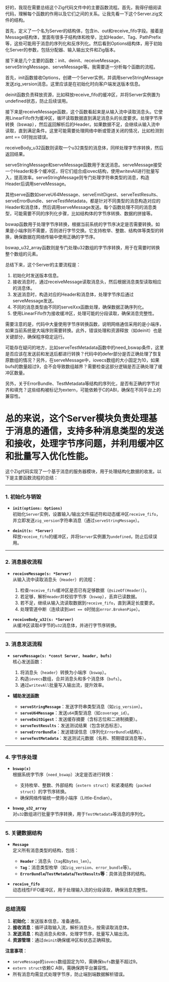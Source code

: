 好的，我现在需要总结这个Zig代码文件中的主要函数流程。首先，我得仔细阅读代码，理解每个函数的作用以及它们之间的关系。让我先看一下这个Server.zig文件的结构。

首先，定义了一个名为Server的结构体，包含in、out和receive_fifo字段。接着是Message结构体，里面有很多子结构体和枚举，比如Header、Tag、PathPrefix等，这些可能用于消息的序列化和反序列化。然后看到Options结构体，用于初始化Server的参数，包括分配器、输入输出文件和Zig版本。

接下来是几个主要的函数：init、deinit、receiveMessage、serveStringMessage、serveMessage等。我需要逐一分析每个函数的流程。

首先，init函数接收Options，创建一个Server实例，并调用serveStringMessage发送zig_version消息。这里应该是在初始化时向客户端发送版本信息。

deinit函数负责释放资源，比如释放receive_fifo的缓冲区，并将Server实例置为undefined状态，防止后续误用。

接下来是receiveMessage函数，这个函数看起来是从输入流中读取消息头。它使用LinearFifo作为缓冲区，循环读取数据直到满足消息头的长度要求。处理字节序转换（bswap），然后返回解析后的Header。如果数据不足，会继续从输入流中读取，直到满足条件。这里可能需要处理网络中断或管道关闭的情况，比如检测到amt == 0时抛出错误。

receiveBody_u32函数则读取一个u32类型的消息体，同样处理字节序转换，然后返回结果。

serveStringMessage和serveMessage函数用于发送消息。serveMessage接受一个Header和多个缓冲区，将它们组合成iovec结构，使用writevAll进行批量写入，提高效率。serveStringMessage则专门处理字符串类型的消息，构造Header后调用serveMessage。

其他serve函数如serveU64Message、serveEmitDigest、serveTestResults、serveErrorBundle、serveTestMetadata，都是针对不同类型的消息构造对应的Header和消息体，然后调用serveMessage发送。每个函数处理不同的消息类型，可能需要不同的序列化步骤，比如结构体的字节序转换、数据的拼接等。

bswap函数用于处理字节序转换，根据当前系统的字节序决定是否需要转换。如果是小端序则不需要，否则进行字节交换。它支持枚举、整数、结构体等类型的转换，确保数据在网络传输中使用正确的字节序。

bswap_u32_array函数则是专门处理u32数组的字节序转换，用于在需要时转换整个数组的元素。

总结下来，这个Server的主要流程是：

1. 初始化时发送版本信息。
2. 接收消息时，通过receiveMessage读取消息头，然后根据消息类型读取相应的消息体。
3. 发送消息时，构造对应的Header和消息体，处理字节序后通过serveMessage发送。
4. 不同的消息类型由不同的serveXxx函数处理，确保数据正确序列化。
5. 使用LinearFifo作为接收缓冲区，处理可能的分段读取，确保消息完整性。

需要注意的是，代码中大量使用字节序转换函数，说明网络通信采用的是小端序，如果当前系统是大端序则需要转换。此外，错误处理和资源释放（如deinit）也是关键部分，确保程序稳定运行。

可能存在疑问的地方，比如serveTestMetadata函数中的need_bswap条件，这里是否应该在发送前和发送后都进行转换？代码中的defer部分是否正确处理了恢复原数组的情况？另外，在serveMessage中，iovecs数组的大小固定为10，如果bufs的数量超过9，会不会导致数组越界？需要检查这部分逻辑是否正确处理了缓冲区数量。

另外，关于ErrorBundle、TestMetadata等结构的序列化，是否有正确的字节对齐和填充？这些结构被标记为extern，可能依赖于C的ABI，确保在不同平台上的兼容性。

总的来说，这个Server模块负责处理基于消息的通信，支持多种消息类型的发送和接收，处理字节序问题，并利用缓冲区和批量写入优化性能。
================================================
这个Zig代码实现了一个基于消息的服务器模块，用于处理结构化数据的收发。以下是主要函数流程的总结：

---

### **1. 初始化与销毁**
- **`init(options: Options)`**  
  初始化`Server`实例，设置输入/输出文件描述符和动态缓冲区`receive_fifo`，并立即发送`zig_version`字符串消息（通过`serveStringMessage`）。

- **`deinit(s: *Server)`**  
  释放`receive_fifo`的缓冲区，并将`Server`实例置为`undefined`，防止后续误用。

---

### **2. 消息接收流程**
- **`receiveMessage(s: *Server)`**  
  从输入流中读取消息头（`Header`）的流程：  
  1. 检查`receive_fifo`缓冲区是否已有足够数据（`@sizeOf(Header)`）。  
  2. 若足够，解析`Header`并校验字节序（`bswap`），丢弃已读数据。  
  3. 若不足，继续从输入流读取数据到`receive_fifo`，直到满足长度要求。  
  4. 处理管道中断（连续读到`amt == 0`时抛出`error.BrokenPipe`）。

- **`receiveBody_u32(s: *Server)`**  
  从缓冲区读取4字节的`u32`消息体，并进行字节序转换。

---

### **3. 消息发送流程**
- **`serveMessage(s: *const Server, header, bufs)`**  
  核心发送函数：  
  1. 将消息头（`header`）转换为小端序（`bswap`）。  
  2. 构造`iovecs`数组，合并消息头和多个消息体（`bufs`）。  
  3. 通过`writevAll`批量写入输出流，提升效率。

- **辅助发送函数**  
  - **`serveStringMessage`**：发送字符串类型消息（如`zig_version`）。  
  - **`serveU64Message`**：发送`u64`类型消息（如`coverage_id`）。  
  - **`serveEmitDigest`**：发送缓存摘要（含标志位和二进制摘要）。  
  - **`serveTestResults`**：发送测试结果（包含状态标志）。  
  - **`serveErrorBundle`**：发送错误信息（序列化`ErrorBundle`结构）。  
  - **`serveTestMetadata`**：发送测试元数据（名称、预期错误消息等）。

---

### **4. 字节序处理**
- **`bswap(x)`**  
  根据系统字节序（`need_bswap`）决定是否进行转换：  
  - 支持枚举、整数、外部结构（`extern struct`）和紧凑结构（`packed struct`）的字节序转换。  
  - 确保网络传输统一使用小端序（Little-Endian）。

- **`bswap_u32_array`**  
  对`u32`数组进行批量字节序转换，用于`TestMetadata`等消息的序列化。

---

### **5. 关键数据结构**
- **`Message`**  
  定义所有消息类型的结构，包括：  
  - **`Header`**：消息头（`tag`和`bytes_len`）。  
  - **`Tag`**：消息类型枚举（如`zig_version`、`error_bundle`等）。  
  - **`ErrorBundle`/`TestMetadata`/`TestResults`等**：具体消息体的结构。

- **`receive_fifo`**  
  动态线性FIFO缓冲区，用于处理输入流的分段读取，确保消息完整性。

---

### **总结流程**
1. **初始化**：发送版本信息，准备通信。  
2. **接收消息**：循环读取输入流，解析消息头，按需读取消息体。  
3. **发送消息**：构造消息头和体，处理字节序，批量写入输出流。  
4. **资源管理**：通过`deinit`确保缓冲区和状态正确释放。

**注意事项**：  
- `serveMessage`的`iovecs`数组固定为10，需确保`bufs`数量不超过9。  
- `extern struct`依赖C ABI，需确保跨平台兼容性。  
- 所有消息均需显式处理字节序，防止端到端数据解析错误。
